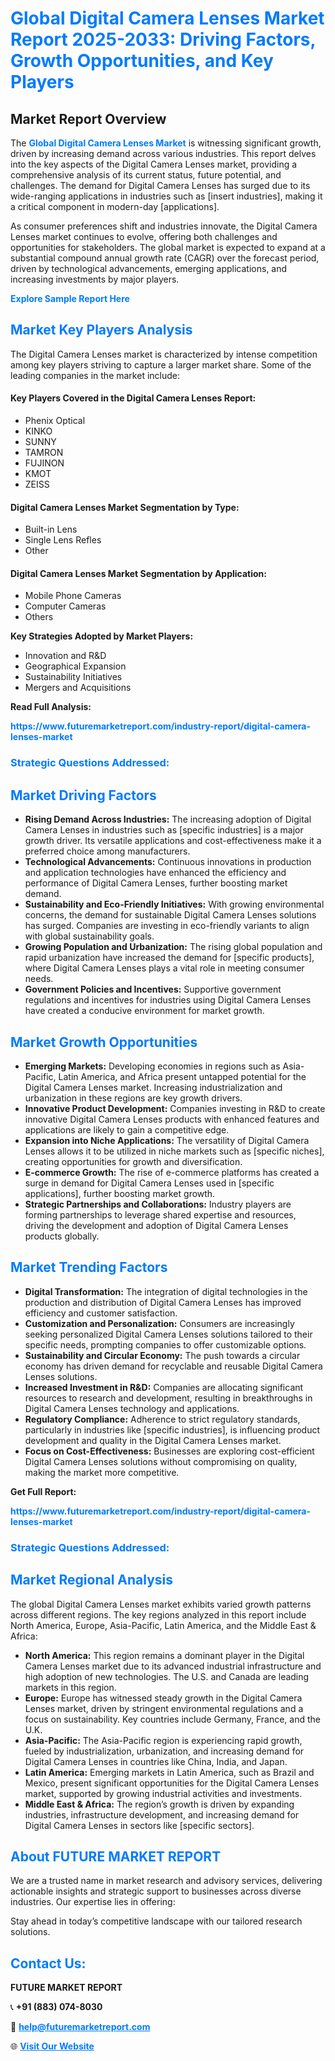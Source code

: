 <h1 style="color: #007BFF;">Global Digital Camera Lenses Market Report 2025-2033: Driving Factors, Growth Opportunities, and Key Players</h1>

<section id="overview">
<h2>Market Report Overview</h2>
<p>The <a href="https://www.futuremarketreport.com/industry-report/digital-camera-lenses-market" style="color: #007BFF; text-decoration: none;"><strong>Global Digital Camera Lenses Market</strong></a> is witnessing significant growth, driven by increasing demand across various industries. This report delves into the key aspects of the Digital Camera Lenses market, providing a comprehensive analysis of its current status, future potential, and challenges. The demand for Digital Camera Lenses has surged due to its wide-ranging applications in industries such as [insert industries], making it a critical component in modern-day [applications].</p>
<p>As consumer preferences shift and industries innovate, the Digital Camera Lenses market continues to evolve, offering both challenges and opportunities for stakeholders. The global market is expected to expand at a substantial compound annual growth rate (CAGR) over the forecast period, driven by technological advancements, emerging applications, and increasing investments by major players.</p>
</section>

<section id="overview">
<p><a href="https://www.futuremarketreport.com/request-sample/reportId=82994" style="color: #007BFF; text-decoration: none;"><strong>Explore Sample Report Here</strong></a></p>
</section>

<section id="key-players">
<h2 style="color: #007BFF;">Market Key Players Analysis</h2>
<p>The Digital Camera Lenses market is characterized by intense competition among key players striving to capture a larger market share. Some of the leading companies in the market include:</p>
<h4>Key Players Covered in the Digital Camera Lenses Report:</h4>
<ul><li>Phenix Optical</li><li>KINKO</li><li>SUNNY</li><li>TAMRON</li><li>FUJINON</li><li>KMOT</li><li>ZEISS</li></ul>
<h4>Digital Camera Lenses Market Segmentation by Type:</h4>
<ul><li>Built-in Lens</li><li>Single Lens Refles</li><li>Other</li></ul>

<h4>Digital Camera Lenses Market Segmentation by Application:</h4>
<ul><li>Mobile Phone Cameras</li><li>Computer Cameras</li><li>Others</li></ul>
<p><strong>Key Strategies Adopted by Market Players:</strong></p>
<ul>
<li>Innovation and R&D</li>
<li>Geographical Expansion</li>
<li>Sustainability Initiatives</li>
<li>Mergers and Acquisitions</li>
</ul>
</section>

<section>
<p><strong>Read Full Analysis: </strong></p><a href="https://www.futuremarketreport.com/industry-report/digital-camera-lenses-market" style="color: #007BFF; text-decoration: none;"><strong>https://www.futuremarketreport.com/industry-report/digital-camera-lenses-market</strong></a>
<h3 style="color: #007BFF;">Strategic Questions Addressed:</h3>
</section>

<section id="driving-factors">
<h2 style="color: #007BFF;">Market Driving Factors</h2>
<ul>
<li><strong>Rising Demand Across Industries:</strong> The increasing adoption of Digital Camera Lenses in industries such as [specific industries] is a major growth driver. Its versatile applications and cost-effectiveness make it a preferred choice among manufacturers.</li>
<li><strong>Technological Advancements:</strong> Continuous innovations in production and application technologies have enhanced the efficiency and performance of Digital Camera Lenses, further boosting market demand.</li>
<li><strong>Sustainability and Eco-Friendly Initiatives:</strong> With growing environmental concerns, the demand for sustainable Digital Camera Lenses solutions has surged. Companies are investing in eco-friendly variants to align with global sustainability goals.</li>
<li><strong>Growing Population and Urbanization:</strong> The rising global population and rapid urbanization have increased the demand for [specific products], where Digital Camera Lenses plays a vital role in meeting consumer needs.</li>
<li><strong>Government Policies and Incentives:</strong> Supportive government regulations and incentives for industries using Digital Camera Lenses have created a conducive environment for market growth.</li>
</ul>
</section>

<section id="growth-opportunities">
<h2 style="color: #007BFF;">Market Growth Opportunities</h2>
<ul>
<li><strong>Emerging Markets:</strong> Developing economies in regions such as Asia-Pacific, Latin America, and Africa present untapped potential for the Digital Camera Lenses market. Increasing industrialization and urbanization in these regions are key growth drivers.</li>
<li><strong>Innovative Product Development:</strong> Companies investing in R&D to create innovative Digital Camera Lenses products with enhanced features and applications are likely to gain a competitive edge.</li>
<li><strong>Expansion into Niche Applications:</strong> The versatility of Digital Camera Lenses allows it to be utilized in niche markets such as [specific niches], creating opportunities for growth and diversification.</li>
<li><strong>E-commerce Growth:</strong> The rise of e-commerce platforms has created a surge in demand for Digital Camera Lenses used in [specific applications], further boosting market growth.</li>
<li><strong>Strategic Partnerships and Collaborations:</strong> Industry players are forming partnerships to leverage shared expertise and resources, driving the development and adoption of Digital Camera Lenses products globally.</li>
</ul>
</section>

<section id="trending-factors">
<h2 style="color: #007BFF;">Market Trending Factors</h2>
<ul>
<li><strong>Digital Transformation:</strong> The integration of digital technologies in the production and distribution of Digital Camera Lenses has improved efficiency and customer satisfaction.</li>
<li><strong>Customization and Personalization:</strong> Consumers are increasingly seeking personalized Digital Camera Lenses solutions tailored to their specific needs, prompting companies to offer customizable options.</li>
<li><strong>Sustainability and Circular Economy:</strong> The push towards a circular economy has driven demand for recyclable and reusable Digital Camera Lenses solutions.</li>
<li><strong>Increased Investment in R&D:</strong> Companies are allocating significant resources to research and development, resulting in breakthroughs in Digital Camera Lenses technology and applications.</li>
<li><strong>Regulatory Compliance:</strong> Adherence to strict regulatory standards, particularly in industries like [specific industries], is influencing product development and quality in the Digital Camera Lenses market.</li>
<li><strong>Focus on Cost-Effectiveness:</strong> Businesses are exploring cost-efficient Digital Camera Lenses solutions without compromising on quality, making the market more competitive.</li>
</ul>
</section>

<section>
<p><strong>Get Full Report: </strong></p><a href="https://www.futuremarketreport.com/industry-report/digital-camera-lenses-market" style="color: #007BFF; text-decoration: none;"><strong>https://www.futuremarketreport.com/industry-report/digital-camera-lenses-market</strong></a>
<h3 style="color: #007BFF;">Strategic Questions Addressed:</h3>
</section>


<section id="regional-analysis">
<h2 style="color: #007BFF;">Market Regional Analysis</h2>
<p>The global Digital Camera Lenses market exhibits varied growth patterns across different regions. The key regions analyzed in this report include North America, Europe, Asia-Pacific, Latin America, and the Middle East & Africa:</p>
<ul>
<li><strong>North America:</strong> This region remains a dominant player in the Digital Camera Lenses market due to its advanced industrial infrastructure and high adoption of new technologies. The U.S. and Canada are leading markets in this region.</li>
<li><strong>Europe:</strong> Europe has witnessed steady growth in the Digital Camera Lenses market, driven by stringent environmental regulations and a focus on sustainability. Key countries include Germany, France, and the U.K.</li>
<li><strong>Asia-Pacific:</strong> The Asia-Pacific region is experiencing rapid growth, fueled by industrialization, urbanization, and increasing demand for Digital Camera Lenses in countries like China, India, and Japan.</li>
<li><strong>Latin America:</strong> Emerging markets in Latin America, such as Brazil and Mexico, present significant opportunities for the Digital Camera Lenses market, supported by growing industrial activities and investments.</li>
<li><strong>Middle East & Africa:</strong> The region’s growth is driven by expanding industries, infrastructure development, and increasing demand for Digital Camera Lenses in sectors like [specific sectors].</li>
</ul>
</section>

<footer>
<h2 style="color: #007BFF;">About FUTURE MARKET REPORT</h2>
<p>We are a trusted name in market research and advisory services, delivering actionable insights and strategic support to businesses across diverse industries. Our expertise lies in offering:</p>

<p>Stay ahead in today’s competitive landscape with our tailored research solutions.</p>

<h2 style="color: #007BFF;">Contact Us:</h2>
<p><strong>FUTURE MARKET REPORT</strong></p>
<p>📞 <strong>+91 (883) 074-8030</strong></p>
<p>📧 <strong><a href="mailto:help@futuremarketreport.com" style="color: #007BFF;">help@futuremarketreport.com</a></strong></p>
<p>🌐 <strong><a href="https://www.futuremarketreport.com/" style="color: #007BFF;">Visit Our Website</a></strong></p>
</footer>